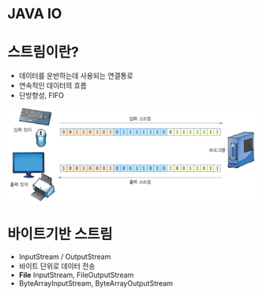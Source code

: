 JAVA IO
==================

# 스트림이란?
* 데이터를 운반하는데 사용되는 연결통로
* 연속적인 데이터의 흐름
* 단방향성, FIFO


![stream](./stream.png)


# 바이트기반 스트림

* InputStream / OutputStream
* 바이트 단위로 데이터 전송
* **File** InputStream, FileOutputStream
* ByteArrayInputStream, ByteArrayOutputStream
